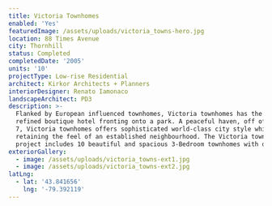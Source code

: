 ```yaml
---
title: Victoria Townhomes
enabled: 'Yes'
featuredImage: /assets/uploads/victoria_towns-hero.jpg
location: 88 Times Avenue
city: Thornhill
status: Completed
completedDate: '2005'
units: '10'
projectType: Low-rise Residential
architect: Kirkor Architects + Planners
interiorDesigner: Renato Iamonaco
landscapeArchitect: PD3
description: >-
  Flanked by European influenced townhomes, Victoria townhomes has the look of a
  refined boutique hotel fronting onto a park. A peaceful haven, off of Highway
  7, Victoria townhomes offers sophisticated world-class city style while
  retaining the feel of an established neighbourhood. The Victoria townhomes
  project includes 10 beautiful and spacious 3-Bedroom townhomes with den.
exteriorGallery:
  - image: /assets/uploads/victoria_towns-ext1.jpg
  - image: /assets/uploads/victoria_towns-ext2.jpg
latLng:
  - lat: '43.841656'
    lng: '-79.392119'
---
```


